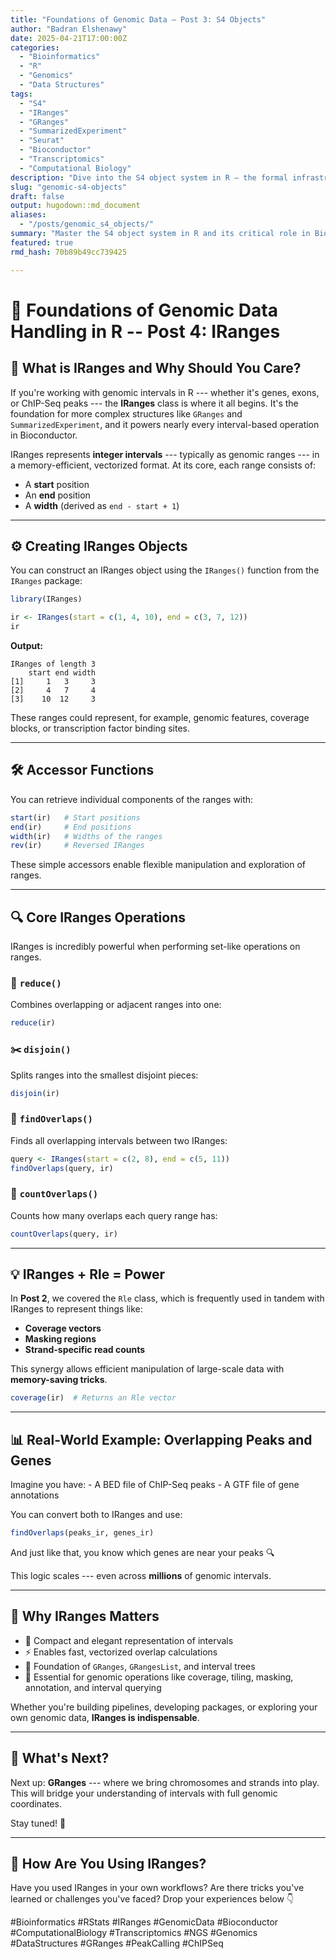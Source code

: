 ```yaml
---
title: "Foundations of Genomic Data – Post 3: S4 Objects"
author: "Badran Elshenawy"
date: 2025-04-21T17:00:00Z
categories:
  - "Bioinformatics"
  - "R"
  - "Genomics"
  - "Data Structures"
tags:
  - "S4"
  - "IRanges"
  - "GRanges"
  - "SummarizedExperiment"
  - "Seurat"
  - "Bioconductor"
  - "Transcriptomics"
  - "Computational Biology"
description: "Dive into the S4 object system in R — the formal infrastructure behind Bioconductor, Seurat, and structured genomic data analysis. Learn how S4 slots, inheritance, and multiple dispatch power reproducible workflows."
slug: "genomic-s4-objects"
draft: false
output: hugodown::md_document
aliases:
  - "/posts/genomic_s4_objects/"
summary: "Master the S4 object system in R and its critical role in Bioconductor and Seurat. Learn how structure, type safety, and modularity enable scalable genomic analysis."
featured: true
rmd_hash: 70b89b49cc739425

---
```


# 🧬 Foundations of Genomic Data Handling in R -- Post 4: IRanges

## 🚀 What is IRanges and Why Should You Care?

If you're working with genomic intervals in R --- whether it's genes, exons, or ChIP-Seq peaks --- the **IRanges** class is where it all begins. It's the foundation for more complex structures like `GRanges` and `SummarizedExperiment`, and it powers nearly every interval-based operation in Bioconductor.

IRanges represents **integer intervals** --- typically as genomic ranges --- in a memory-efficient, vectorized format. At its core, each range consists of:

-   A **start** position
-   An **end** position
-   A **width** (derived as `end - start + 1`)

------------------------------------------------------------------------

## ⚙️ Creating IRanges Objects

You can construct an IRanges object using the `IRanges()` function from the `IRanges` package:

``` r
library(IRanges)

ir <- IRanges(start = c(1, 4, 10), end = c(3, 7, 12))
ir
```

**Output:**

    IRanges of length 3
        start end width
    [1]     1   3     3
    [2]     4   7     4
    [3]    10  12     3

These ranges could represent, for example, genomic features, coverage blocks, or transcription factor binding sites.

------------------------------------------------------------------------

## 🛠 Accessor Functions

You can retrieve individual components of the ranges with:

``` r
start(ir)   # Start positions
end(ir)     # End positions
width(ir)   # Widths of the ranges
rev(ir)     # Reversed IRanges
```

These simple accessors enable flexible manipulation and exploration of ranges.

------------------------------------------------------------------------

## 🔍 Core IRanges Operations

IRanges is incredibly powerful when performing set-like operations on ranges.

### 🔄 `reduce()`

Combines overlapping or adjacent ranges into one:

``` r
reduce(ir)
```

### ✂️ `disjoin()`

Splits ranges into the smallest disjoint pieces:

``` r
disjoin(ir)
```

### 🔎 `findOverlaps()`

Finds all overlapping intervals between two IRanges:

``` r
query <- IRanges(start = c(2, 8), end = c(5, 11))
findOverlaps(query, ir)
```

### 🔢 `countOverlaps()`

Counts how many overlaps each query range has:

``` r
countOverlaps(query, ir)
```

------------------------------------------------------------------------

## 💡 IRanges + Rle = Power

In **Post 2**, we covered the `Rle` class, which is frequently used in tandem with IRanges to represent things like:

-   **Coverage vectors**
-   **Masking regions**
-   **Strand-specific read counts**

This synergy allows efficient manipulation of large-scale data with **memory-saving tricks**.

``` r
coverage(ir)  # Returns an Rle vector
```

------------------------------------------------------------------------

## 📊 Real-World Example: Overlapping Peaks and Genes

Imagine you have: - A BED file of ChIP-Seq peaks - A GTF file of gene annotations

You can convert both to IRanges and use:

``` r
findOverlaps(peaks_ir, genes_ir)
```

And just like that, you know which genes are near your peaks 🔍

This logic scales --- even across **millions** of genomic intervals.

------------------------------------------------------------------------

## 🔮 Why IRanges Matters

-   📐 Compact and elegant representation of intervals
-   ⚡ Enables fast, vectorized overlap calculations
-   🧱 Foundation of `GRanges`, `GRangesList`, and interval trees
-   🔗 Essential for genomic operations like coverage, tiling, masking, annotation, and interval querying

Whether you're building pipelines, developing packages, or exploring your own genomic data, **IRanges is indispensable**.

------------------------------------------------------------------------

## 🧬 What's Next?

Next up: **GRanges** --- where we bring chromosomes and strands into play. This will bridge your understanding of intervals with full genomic coordinates.

Stay tuned! 🚀

------------------------------------------------------------------------

## 💬 How Are You Using IRanges?

Have you used IRanges in your own workflows? Are there tricks you've learned or challenges you've faced? Drop your experiences below 👇

#Bioinformatics #RStats #IRanges #GenomicData #Bioconductor #ComputationalBiology #Transcriptomics #NGS #Genomics #DataStructures #GRanges #PeakCalling #ChIPSeq

